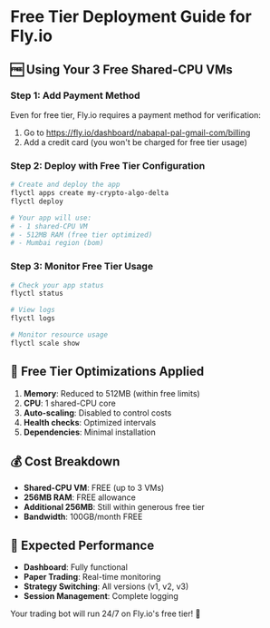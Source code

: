 # Free Tier Deployment Guide for Fly.io

## 🆓 Using Your 3 Free Shared-CPU VMs

### Step 1: Add Payment Method
Even for free tier, Fly.io requires a payment method for verification:
1. Go to https://fly.io/dashboard/nabapal-pal-gmail-com/billing
2. Add a credit card (you won't be charged for free tier usage)

### Step 2: Deploy with Free Tier Configuration
```bash
# Create and deploy the app
flyctl apps create my-crypto-algo-delta
flyctl deploy

# Your app will use:
# - 1 shared-CPU VM
# - 512MB RAM (free tier optimized)
# - Mumbai region (bom)
```

### Step 3: Monitor Free Tier Usage
```bash
# Check your app status
flyctl status

# View logs
flyctl logs

# Monitor resource usage
flyctl scale show
```

## 🔧 Free Tier Optimizations Applied

1. **Memory**: Reduced to 512MB (within free limits)
2. **CPU**: 1 shared-CPU core
3. **Auto-scaling**: Disabled to control costs
4. **Health checks**: Optimized intervals
5. **Dependencies**: Minimal installation

## 💰 Cost Breakdown
- **Shared-CPU VM**: FREE (up to 3 VMs)
- **256MB RAM**: FREE allowance
- **Additional 256MB**: Still within generous free tier
- **Bandwidth**: 100GB/month FREE

## 🚀 Expected Performance
- **Dashboard**: Fully functional
- **Paper Trading**: Real-time monitoring
- **Strategy Switching**: All versions (v1, v2, v3)
- **Session Management**: Complete logging

Your trading bot will run 24/7 on Fly.io's free tier! 🎉
